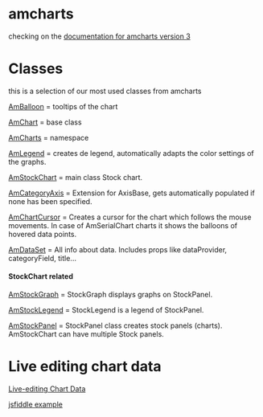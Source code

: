 # amcharts

checking on the [documentation for amcharts version 3]

# Classes

this is a selection of our most used classes from amcharts

[AmBalloon] = tooltips of the chart

[AmBalloon]:<https://docs.amcharts.com/3/javascriptstockchart/AmBalloon>

[AmChart] = base class

[AmChart]: <https://docs.amcharts.com/3/javascriptstockchart/AmChart>

[AmCharts] = namespace

[AmCharts]: <https://docs.amcharts.com/3/javascriptstockchart/AmCharts>

[AmLegend] = creates de legend, automatically adapts the color settings of the graphs.

[AmLegend]: <https://docs.amcharts.com/3/javascriptstockchart/AmLegend>

[AmStockChart] = main class Stock chart.

[AmStockChart]: <https://docs.amcharts.com/3/javascriptstockchart/AmStockChart>

[AmCategoryAxis] = Extension for AxisBase, gets automatically populated if none has been specified.

[AmCategoryAxis]: <https://docs.amcharts.com/3/javascriptstockchart/CategoryAxis>

[AmChartCursor] = Creates a cursor for the chart which follows the mouse movements. In case of AmSerialChart charts it shows the balloons of hovered data points.

[AmChartCursor]: <https://docs.amcharts.com/3/javascriptstockchart/ChartCursor>

[AmDataSet] = All info about data. Includes props like dataProvider, categoryField, title...

[AmDataSet]: <https://docs.amcharts.com/3/javascriptstockchart/DataSet>

#### StockChart related

[AmStockGraph] =  StockGraph displays graphs on StockPanel.

[AmStockGraph]: <https://docs.amcharts.com/3/javascriptstockchart/StockGraph>

[AmStockLegend] =  StockLegend is a legend of StockPanel.

[AmStockLegend]: <https://docs.amcharts.com/3/javascriptstockchart/StockLegend>

[AmStockPanel] =  StockPanel class creates stock panels (charts). AmStockChart can have multiple Stock panels.

[AmStockPanel]: <https://docs.amcharts.com/3/javascriptstockchart/StockPanel>




# Live editing chart data

[Live-editing Chart Data]

[jsfiddle example]

[Live-editing Chart Data]: <https://www.amcharts.com/kbase/live-editing-chart-data/>
[jsfiddle example]: <http://jsfiddle.net/amcharts/9uyAf/>


[documentation for amcharts version 3]:<https://docs.amcharts.com/3/>
